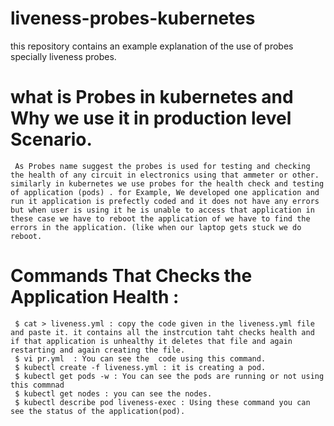 # liveness-probes-kubernetes
  this repository contains an example explanation of the use of probes specially liveness probes.

# what is Probes in kubernetes and Why we use it in production level Scenario.
     As Probes name suggest the probes is used for testing and checking the health of any circuit in electronics using that ammeter or other. similarly in kubernetes we use probes for the health check and testing of application (pods) . for Example, We developed one application and run it application is prefectly coded and it does not have any errors but when user is using it he is unable to access that application in these case we have to reboot the application of we have to find the errors in the application. (like when our laptop gets stuck we do reboot.
     
     
# Commands That Checks the Application Health :

     $ cat > liveness.yml : copy the code given in the liveness.yml file and paste it. it contains all the instrcution taht checks health and if that application is unhealthy it deletes that file and again restarting and again creating the file.  
     $ vi pr.yml  : You can see the  code using this command.
     $ kubectl create -f liveness.yml : it is creating a pod.
     $ kubectl get pods -w : You can see the pods are running or not using this commnad
     $ kubectl get nodes : you can see the nodes.
     $ kubectl describe pod liveness-exec : Using these command you can see the status of the application(pod).
   


